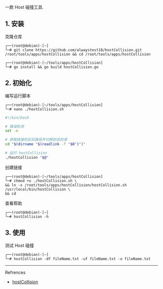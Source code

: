 一款 Host 碰撞工具.

## 1. 安装

克隆仓库

```
┌──(root@debian)-[~]
└─# git clone https://github.com/alwaystest18/hostCollision.git /root/tools/apps/hostCollision && cd /root/tools/apps/hostCollision
```

```
┌──(root@debian)-[~/tools/apps/hostCollision]
└─# go install && go build hostCollision.go
```

## 2. 初始化

编写运行脚本

```
┌──(root@debian)-[~/tools/apps/hostCollision]
└─# nano ./hostCollision.sh
```

```sh
#!/bin/bash

# 错误检测
set -e

# 获取链接的实际路径并切换到该目录
cd "$(dirname "$(readlink -f "$0")")"

# 运行 hostCollision
./hostCollision "$@"
```

创建链接

```
┌──(root@debian)-[~/tools/apps/hostCollision]
└─# chmod +x ./hostCollision.sh \
&& ln -s /root/tools/apps/hostCollision/hostCollision.sh /usr/local/bin/hostCollision \
&& cd
```

查看帮助

```
┌──(root@debian)-[~]
└─# hostCollision -h
```

## 3. 使用

测试 Host 碰撞

```
┌──(root@debian)-[~]
└─# hostCollision -df fileName.txt -uf fileName.txt -o fileName.txt
```

---

Refrences

- [hostCollision](https://github.com/alwaystest18/hostCollision)

